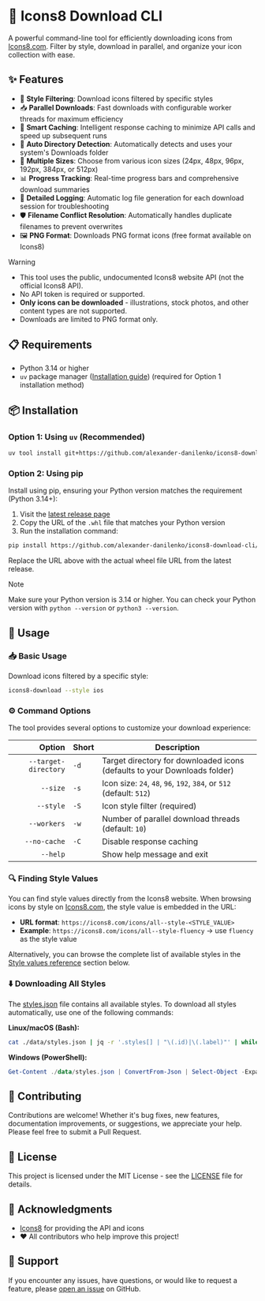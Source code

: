 # 🚀 Icons8 Download CLI

A powerful command-line tool for efficiently downloading icons from [Icons8.com](https://icons8.com). Filter by style, download in parallel, and organize your icon collection with ease.

## ✨ Features

- 🎨 **Style Filtering**: Download icons filtered by specific styles
- 📥 **Parallel Downloads**: Fast downloads with configurable worker threads for maximum efficiency
- 💾 **Smart Caching**: Intelligent response caching to minimize API calls and speed up subsequent runs
- 📂 **Auto Directory Detection**: Automatically detects and uses your system's Downloads folder
- 🎯 **Multiple Sizes**: Choose from various icon sizes (24px, 48px, 96px, 192px, 384px, or 512px)
- 📊 **Progress Tracking**: Real-time progress bars and comprehensive download summaries
- 📝 **Detailed Logging**: Automatic log file generation for each download session for troubleshooting
- 🛡️ **Filename Conflict Resolution**: Automatically handles duplicate filenames to prevent overwrites
- 🖼️ **PNG Format**: Downloads PNG format icons (free format available on Icons8)

> [!WARNING]
> - This tool uses the public, undocumented Icons8 website API (not the official Icons8 API). 
> - No API token is required or supported.
> - **Only icons can be downloaded** - illustrations, stock photos, and other content types are not supported. 
> - Downloads are limited to PNG format only.

## 📋 Requirements

- Python 3.14 or higher
- `uv` package manager ([Installation guide](https://github.com/astral-sh/uv)) (required for Option 1 installation method)

## 📦 Installation

### Option 1: Using `uv` (Recommended)

```bash
uv tool install git+https://github.com/alexander-danilenko/icons8-download-cli
```

### Option 2: Using pip

Install using pip, ensuring your Python version matches the requirement (Python 3.14+):

1. Visit the [latest release page](https://github.com/alexander-danilenko/icons8-download-cli/releases/latest)
2. Copy the URL of the `.whl` file that matches your Python version
3. Run the installation command:

```bash
pip install https://github.com/alexander-danilenko/icons8-download-cli/releases/download/v1.0.0/icons8_download_cli-1.0.0-py3-none-any.whl
```

Replace the URL above with the actual wheel file URL from the latest release.

> [!NOTE]
> Make sure your Python version is 3.14 or higher. You can check your Python version with `python --version` or `python3 --version`.

## 🎯 Usage

### 📥 Basic Usage

Download icons filtered by a specific style:

```bash
icons8-download --style ios
```

### ⚙️ Command Options

The tool provides several options to customize your download experience:

|               Option | Short | Description                                                               |
| -------------------: | ----- | ------------------------------------------------------------------------- |
| `--target-directory` | `-d`  | Target directory for downloaded icons (defaults to your Downloads folder) |
|             `--size` | `-s`  | Icon size: `24`, `48`, `96`, `192`, `384`, or `512` (default: `512`)      |
|            `--style` | `-S`  | Icon style filter (required)                                              |
|          `--workers` | `-w`  | Number of parallel download threads (default: `10`)                       |
|         `--no-cache` | `-C`  | Disable response caching                                                  |
|             `--help` |       | Show help message and exit                                                |

### 🔍 Finding Style Values

You can find style values directly from the Icons8 website. When browsing icons by style on [Icons8.com](https://icons8.com), the style value is embedded in the URL:

- **URL format**: `https://icons8.com/icons/all--style-<STYLE_VALUE>`
- **Example**: `https://icons8.com/icons/all--style-fluency` → use `fluency` as the style value

Alternatively, you can browse the complete list of available styles in the [Style values reference](#style-values-reference) section below.

### ⬇️ Downloading All Styles

The [styles.json](./data/styles.json) file contains all available styles. To download all styles automatically, use one of the following commands:

**Linux/macOS (Bash):**

```bash
cat ./data/styles.json | jq -r '.styles[] | "\(.id)|\(.label)"' | while IFS='|' read -r id label; do icons8-download --style "$id" --target-directory "./data/icons/$label"; done
```

**Windows (PowerShell):**

```powershell
Get-Content ./data/styles.json | ConvertFrom-Json | Select-Object -ExpandProperty styles | ForEach-Object { icons8-download --style $_.id --target-directory ".\data\icons\$($_.label)" }
```

## 🤝 Contributing

Contributions are welcome! Whether it's bug fixes, new features, documentation improvements, or suggestions, we appreciate your help. Please feel free to submit a Pull Request.

## 📄 License

This project is licensed under the MIT License - see the [LICENSE](./LICENSE) file for details.

## 🙏 Acknowledgments

- [Icons8](https://icons8.com) for providing the API and icons
- ❤️ All contributors who help improve this project!

## 💬 Support

If you encounter any issues, have questions, or would like to request a feature, please [open an issue](https://github.com/alexander-danilenko/icons8-download-cli/issues) on GitHub.
